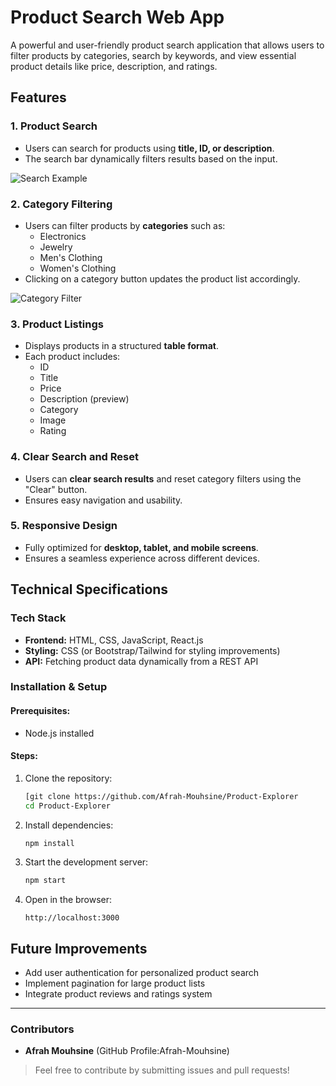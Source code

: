 # Product Search Web App

A powerful and user-friendly product search application that allows users to filter products by categories, search by keywords, and view essential product details like price, description, and ratings.

## Features

### 1. Product Search
- Users can search for products using **title, ID, or description**.
- The search bar dynamically filters results based on the input.

![Search Example]([public/search-example.png](https://github.com/Afrah-Mouhsine/Product-Explorer/blob/34d17a5361925b15d8dfe8f46098f6da1c17fb0e/ProductStore/public/search-example.png))

### 2. Category Filtering
- Users can filter products by **categories** such as:
  - Electronics
  - Jewelry
  - Men's Clothing
  - Women's Clothing
- Clicking on a category button updates the product list accordingly.

![Category Filter]([public/category-filter.png](https://github.com/Afrah-Mouhsine/Product-Explorer/blob/34d17a5361925b15d8dfe8f46098f6da1c17fb0e/ProductStore/public/category-filter.png))

### 3. Product Listings
- Displays products in a structured **table format**.
- Each product includes:
  - ID
  - Title
  - Price
  - Description (preview)
  - Category
  - Image
  - Rating

### 4. Clear Search and Reset
- Users can **clear search results** and reset category filters using the "Clear" button.
- Ensures easy navigation and usability.

### 5. Responsive Design
- Fully optimized for **desktop, tablet, and mobile screens**.
- Ensures a seamless experience across different devices.

## Technical Specifications

### Tech Stack
- **Frontend:** HTML, CSS, JavaScript, React.js
- **Styling:** CSS (or Bootstrap/Tailwind for styling improvements)
- **API:** Fetching product data dynamically from a REST API

### Installation & Setup

#### Prerequisites:
- Node.js installed

#### Steps:
1. Clone the repository:
   ```sh
   [git clone https://github.com/Afrah-Mouhsine/Product-Explorer
   cd Product-Explorer
   ```
2. Install dependencies:
   ```sh
   npm install
   ```
3. Start the development server:
   ```sh
   npm start
   ```
4. Open in the browser:
   ```
   http://localhost:3000
   ```

## Future Improvements
- Add user authentication for personalized product search
- Implement pagination for large product lists
- Integrate product reviews and ratings system


---
### Contributors
- **Afrah Mouhsine** (GitHub Profile:Afrah-Mouhsine)

> Feel free to contribute by submitting issues and pull requests!
